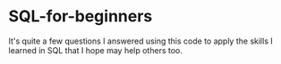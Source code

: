 # SQL-for-beginners
It's quite a few questions I answered using this code to apply the skills I learned in SQL that I hope may help others too.
